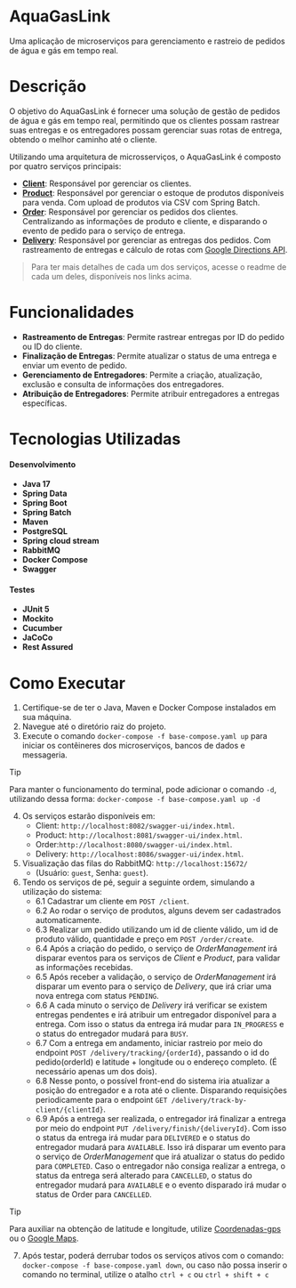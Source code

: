 # AquaGasLink
Uma aplicação de microserviços para gerenciamento e rastreio de pedidos de água e gás em tempo real.

# Descrição
O objetivo do AquaGasLink é fornecer uma solução de gestão de pedidos de água e gás em tempo real, permitindo que os clientes
possam rastrear suas entregas e os entregadores possam gerenciar suas rotas de entrega, obtendo o melhor caminho até o cliente.

Utilizando uma arquitetura de microsserviços, o AquaGasLink é composto por quatro serviços principais:
- **[Client](https://github.com/4adjt-group10/aquaGasLink/tree/main/Client)**: Responsável por gerenciar os clientes.
- **[Product](https://github.com/4adjt-group10/aquaGasLink/tree/main/Product)**: Responsável por gerenciar o estoque de produtos disponíveis para venda. Com upload de produtos via CSV com Spring Batch.
- **[Order](https://github.com/4adjt-group10/aquaGasLink/tree/main/OrderManagement)**: Responsável por gerenciar os pedidos dos clientes. Centralizando as informações de produto e cliente, e disparando o evento de pedido para o serviço de entrega.
- **[Delivery](https://github.com/4adjt-group10/aquaGasLink/tree/main/Delivery)**: Responsável por gerenciar as entregas dos pedidos. Com rastreamento de entregas e cálculo de rotas com [Google Directions API](https://developers.google.com/maps/documentation/directions/get-directions).
> Para ter mais detalhes de cada um dos serviços, acesse o readme de cada um deles, disponíveis nos links acima.

# Funcionalidades
- **Rastreamento de Entregas**: Permite rastrear entregas por ID do pedido ou ID do cliente.
- **Finalização de Entregas**: Permite atualizar o status de uma entrega e enviar um evento de pedido.
- **Gerenciamento de Entregadores**: Permite a criação, atualização, exclusão e consulta de informações dos entregadores.
- **Atribuição de Entregadores**: Permite atribuir entregadores a entregas específicas.

# Tecnologias Utilizadas
#### Desenvolvimento
- **Java 17**
- **Spring Data**
- **Spring Boot**
- **Spring Batch**
- **Maven**
- **PostgreSQL**
- **Spring cloud stream**
- **RabbitMQ**
- **Docker Compose**
- **Swagger**
#### Testes
- **JUnit 5**
- **Mockito**
- **Cucumber**
- **JaCoCo**
- **Rest Assured**

# Como Executar
1. Certifique-se de ter o Java, Maven e Docker Compose instalados em sua máquina.
2. Navegue até o diretório raiz do projeto.
3. Execute o comando `docker-compose -f base-compose.yaml up` para iniciar os contêineres dos microserviços, bancos de dados e messageria.
> [!TIP]
> Para manter o funcionamento do terminal, pode adicionar o comando `-d`, utilizando dessa forma: `docker-compose -f base-compose.yaml up -d`
4. Os serviços estarão disponíveis em:
   - Client: `http://localhost:8082/swagger-ui/index.html`.
   - Product: `http://localhost:8081/swagger-ui/index.html`.
   - Order:`http://localhost:8080/swagger-ui/index.html`.
   - Delivery: `http://localhost:8086/swagger-ui/index.html`.
5. Visualização das filas do RabbitMQ: `http://localhost:15672/`
   - (Usuário: `guest`, Senha: `guest`).
6. Tendo os serviços de pé, seguir a seguinte ordem, simulando a utilização do sistema:
   - 6.1 Cadastrar um cliente em ```POST /client```.
   - 6.2 Ao rodar o serviço de produtos, alguns devem ser cadastrados automaticamente.
   - 6.3 Realizar um pedido utilizando um id de cliente válido, um id de produto válido, quantidade e preço em ```POST /order/create```.
   - 6.4 Após a criação do pedido, o serviço de *OrderManagement* irá disparar eventos para os serviços de *Client* e *Product*, para validar as informações recebidas.
   - 6.5 Após receber a validação, o serviço de *OrderManagement* irá disparar um evento para o serviço de *Delivery*, que irá criar uma nova entrega com status `PENDING`.
   - 6.6 A cada minuto o serviço de *Delivery* irá verificar se existem entregas pendentes e irá atribuir um entregador disponível para a entrega. Com isso o status da entrega irá mudar para `IN_PROGRESS` e o status do entregador mudará para `BUSY`.
   - 6.7 Com a entrega em andamento, iniciar rastreio por meio do endpoint ```POST /delivery/tracking/{orderId}```, passando o id do pedido(orderId) e latitude + longitude ou o endereço completo. (É necessário apenas um dos dois).
   - 6.8 Nesse ponto, o possível front-end do sistema iria atualizar a posição do entregador e a rota até o cliente. Disparando requisições periodicamente para o endpoint ```GET /delivery/track-by-client/{clientId}```.
   - 6.9 Após a entrega ser realizada, o entregador irá finalizar a entrega por meio do endpoint ```PUT /delivery/finish/{deliveryId}```. Com isso o status da entrega irá mudar para `DELIVERED` e o status do entregador mudará para `AVAILABLE`. Isso irá disparar um evento para o serviço de *OrderManagement* que irá atualizar o status do pedido para `COMPLETED`. Caso o entregador não consiga realizar a entrega, o status da entrega será alterado para `CANCELLED`, o status do entregador mudará para `AVAILABLE` e o evento disparado irá mudar o status de Order para `CANCELLED`.
> [!TIP] 
> Para auxiliar na obtenção de latitude e longitude, utilize [Coordenadas-gps](https://www.coordenadas-gps.net/) ou o [Google Maps](https://www.google.com/maps).
7. Após testar, poderá derrubar todos os serviços ativos com o comando: `docker-compose -f base-compose.yaml down`, ou caso não possa inserir o comando no terminal, utilize o atalho `ctrl + c` ou `ctrl + shift + c`
